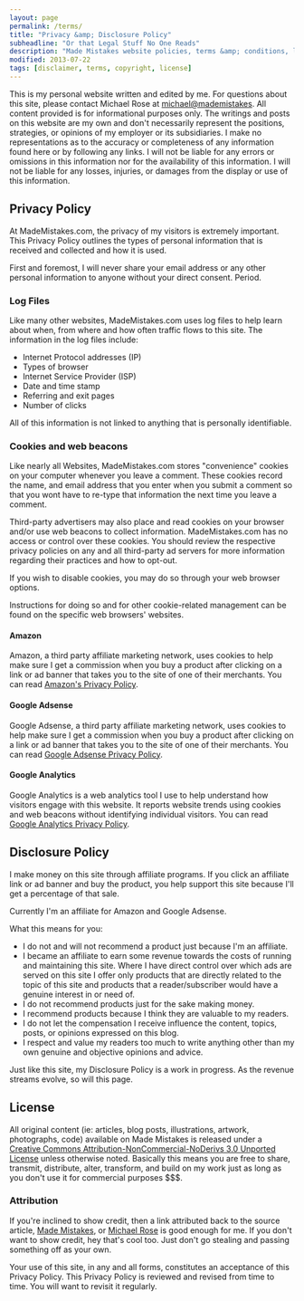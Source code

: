 ```yaml
---
layout: page
permalink: /terms/
title: "Privacy &amp; Disclosure Policy"
subheadline: "Or that Legal Stuff No One Reads"
description: "Made Mistakes website policies, terms &amp; conditions, license, and other legal stuff you won't read."
modified: 2013-07-22
tags: [disclaimer, terms, copyright, license]
---
```


This is my personal website written and edited by me. For questions about this site, please contact Michael Rose at <michael@mademistakes>. All content provided is for informational purposes only. The writings and posts on this website are my own and don't necessarily represent the positions, strategies, or opinions of my employer or its subsidiaries. I make no representations as to the accuracy or completeness of any information found here or by following any links. I will not be liable for any errors or omissions in this information nor for the availability of this information. I will not be liable for any losses, injuries, or damages from the display or use of this information.

## Privacy Policy

At MadeMistakes.com, the privacy of my visitors is extremely important. This Privacy Policy outlines the types of personal information that is received and collected and how it is used.

First and foremost, I will never share your email address or any other personal information to anyone without your direct consent. Period.

### Log Files

Like many other websites, MadeMistakes.com uses log files to help learn about when, from where and how often traffic flows to this site. The information in the log files include:

* Internet Protocol addresses (IP)
* Types of browser
* Internet Service Provider (ISP)
* Date and time stamp
* Referring and exit pages
* Number of clicks

All of this information is not linked to anything that is personally identifiable.

### Cookies and web beacons

Like nearly all Websites, MadeMistakes.com stores "convenience" cookies on your computer whenever you leave a comment. These cookies record the name, and email address that you enter when you submit a comment so that you wont have to re-type that information the next time you leave a comment.

Third-party advertisers may also place and read cookies on your browser and/or use web beacons to collect information. MadeMistakes.com has no access or control over these cookies. You should review the respective privacy policies on any and all third-party ad servers for more information regarding their practices and how to opt-out.

If you wish to disable cookies, you may do so through your web browser options.

Instructions for doing so and for other cookie-related management can be found on the specific web browsers' websites.

#### Amazon

Amazon, a third party affiliate marketing network, uses cookies to help make sure I get a commission when you buy a product after clicking on a link or ad banner that takes you to the site of one of their merchants. You can read [Amazon's Privacy Policy](http://www.amazon.com/gp/help/customer/display.html?nodeId=468496).

#### Google Adsense

Google Adsense, a third party affiliate marketing network, uses cookies to help make sure I get a commission when you buy a product after clicking on a link or ad banner that takes you to the site of one of their merchants. You can read [Google Adsense Privacy Policy](http://support.google.com/adsense/bin/answer.py?hl=en&answer=48182).

#### Google Analytics

Google Analytics is a web analytics tool I use to help understand how visitors engage with this website. It reports website trends using cookies and web beacons without identifying individual visitors. You can read [Google Analytics Privacy Policy](http://www.google.com/analytics/learn/privacy.html).

## Disclosure Policy

I make money on this site through affiliate programs. If you click an affiliate link or ad banner and buy the product, you help support this site because I'll get a percentage of that sale.

Currently I'm an affiliate for Amazon and Google Adsense.

What this means for you:

* I do not and will not recommend a product just because I'm an affiliate.
* I became an affiliate to earn some revenue towards the costs of running and maintaining this site. Where I have direct control over which ads are served on this site I offer only products that are directly related to the topic of this site and products that a reader/subscriber would have a genuine interest in or need of.
* I do not recommend products just for the sake making money.
* I recommend products because I think they are valuable to my readers.
* I do not let the compensation I receive influence the content, topics, posts, or opinions expressed on this blog.
* I respect and value my readers too much to write anything other than my own genuine and objective opinions and advice.

Just like this site, my Disclosure Policy is a work in progress. As the revenue streams evolve, so will this page.

## License

All original content (ie: articles, blog posts, illustrations, artwork, photographs, code) available on Made Mistakes is released under a [Creative Commons Attribution-NonCommercial-NoDerivs 3.0 Unported License](http://creativecommons.org/licenses/by-nc-nd/3.0/deed.en_US) unless otherwise noted. Basically this means you are free to share, transmit, distribute, alter, transform, and build on my work just as long as you don't use it for commercial purposes $$$.

### Attribution

If you're inclined to show credit, then a link attributed back to the source article, [Made Mistakes](htt://mademistakes.com), or [Michael Rose](http://mademistakes.com) is good enough for me. If you don't want to show credit, hey that's cool too. Just don't go stealing and passing something off as your own.

Your use of this site, in any and all forms, constitutes an acceptance of this Privacy Policy. This Privacy Policy is reviewed and revised from time to time. You will want to revisit it regularly.